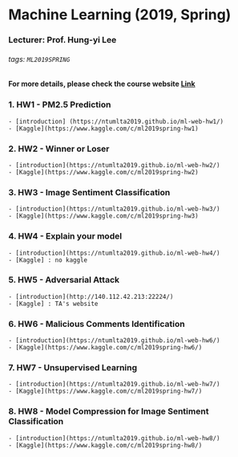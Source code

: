 # Machine Learning (2019, Spring) 
### Lecturer: Prof. Hung-yi Lee
###### tags: `ML2019SPRING`

#### For more details, please check the course website [Link](http://speech.ee.ntu.edu.tw/~tlkagk/courses_ML19.html)

### 1. HW1 - PM2.5 Prediction  
    - [introduction] (https://ntumlta2019.github.io/ml-web-hw1/)
    - [Kaggle](https://www.kaggle.com/c/ml2019spring-hw1)

### 2. HW2 - Winner or Loser  
    - [introduction](https://ntumlta2019.github.io/ml-web-hw2/)
    - [Kaggle](https://www.kaggle.com/c/ml2019spring-hw2)

### 3. HW3 - Image Sentiment Classification  
    - [introduction](https://ntumlta2019.github.io/ml-web-hw3/)  
    - [Kaggle](https://www.kaggle.com/c/ml2019spring-hw3)

### 4. HW4 - Explain your model  
    - [introduction](https://ntumlta2019.github.io/ml-web-hw4/)
    - [Kaggle] : no kaggle   
    
### 5. HW5 - Adversarial Attack
    - [introduction](http://140.112.42.213:22224/)
    - [Kaggle] : TA's website

### 6. HW6 - Malicious Comments Identification
    - [introduction](https://ntumlta2019.github.io/ml-web-hw6/)
    - [Kaggle](https://www.kaggle.com/c/ml2019spring-hw6/)
    
### 7. HW7 - Unsupervised Learning
    - [introduction](https://ntumlta2019.github.io/ml-web-hw7/)
    - [Kaggle](https://www.kaggle.com/c/ml2019spring-hw7/)
    
### 8. HW8 - Model Compression for Image Sentiment Classification
    - [introduction](https://ntumlta2019.github.io/ml-web-hw8/)
    - [Kaggle](https://www.kaggle.com/c/ml2019spring-hw8/)  
 
 

